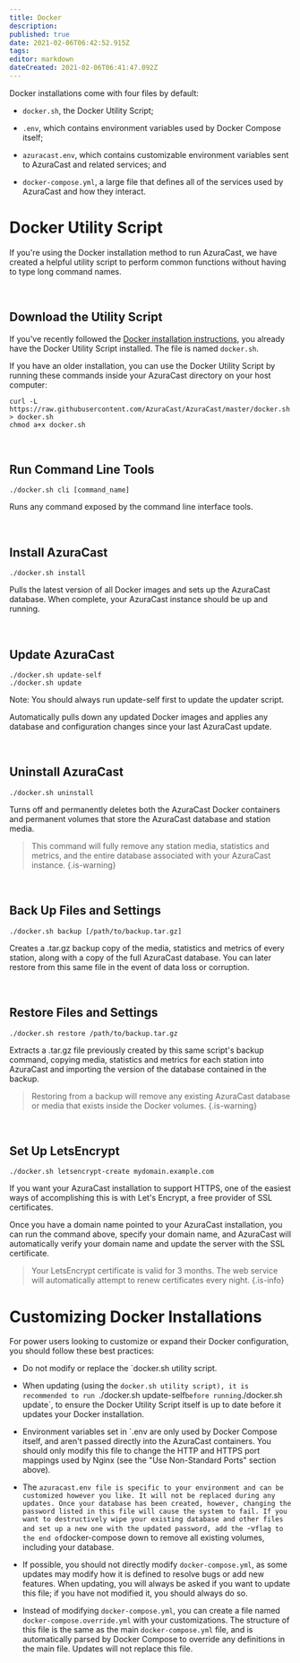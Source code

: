```yaml
---
title: Docker
description: 
published: true
date: 2021-02-06T06:42:52.915Z
tags: 
editor: markdown
dateCreated: 2021-02-06T06:41:47.092Z
---
```


Docker installations come with four files by default:

- `docker.sh`, the Docker Utility Script;

- `.env`, which contains environment variables used by Docker Compose itself;

- `azuracast.env`, which contains customizable environment variables sent to AzuraCast and related services; and

- `docker-compose.yml`, a large file that defines all of the services used by AzuraCast and how they interact.

# Docker Utility Script

If you're using the Docker installation method to run AzuraCast, we have created a helpful utility script to perform common functions without having to type long command names.

<br>

## Download the Utility Script

If you've recently followed the [Docker installation instructions](/en/getting-started/installation/docker), you already have the Docker Utility Script installed. The file is named `docker.sh`.

If you have an older installation, you can use the Docker Utility Script by running these commands inside your AzuraCast directory on your host computer:

```
curl -L https://raw.githubusercontent.com/AzuraCast/AzuraCast/master/docker.sh > docker.sh
chmod a+x docker.sh
```

<br>

## Run Command Line Tools

```
./docker.sh cli [command_name]
```

Runs any command exposed by the command line interface tools.

<br>

## Install AzuraCast

```
./docker.sh install
```

Pulls the latest version of all Docker images and sets up the AzuraCast database. When complete, your AzuraCast instance should be up and running.

<br>

## Update AzuraCast

```
./docker.sh update-self
./docker.sh update
```

Note: You should always run update-self first to update the updater script.

Automatically pulls down any updated Docker images and applies any database and configuration changes since your last AzuraCast update.

<br>

## Uninstall AzuraCast

```
./docker.sh uninstall
```

Turns off and permanently deletes both the AzuraCast Docker containers and permanent volumes that store the AzuraCast database and station media.

> This command will fully remove any station media, statistics and metrics, and the entire database associated with your AzuraCast instance.
{.is-warning}

<br>

## Back Up Files and Settings

```
./docker.sh backup [/path/to/backup.tar.gz]
```

Creates a .tar.gz backup copy of the media, statistics and metrics of every station, along with a copy of the full AzuraCast database. You can later restore from this same file in the event of data loss or corruption.

<br>

## Restore Files and Settings

```
./docker.sh restore /path/to/backup.tar.gz
```

Extracts a .tar.gz file previously created by this same script's backup command, copying media, statistics and metrics for each station into AzuraCast and importing the version of the database contained in the backup.

> Restoring from a backup will remove any existing AzuraCast database or media that exists inside the Docker volumes.
{.is-warning}

<br>

## Set Up LetsEncrypt

```
./docker.sh letsencrypt-create mydomain.example.com
```

If you want your AzuraCast installation to support HTTPS, one of the easiest ways of accomplishing this is with Let's Encrypt, a free provider of SSL certificates.

Once you have a domain name pointed to your AzuraCast installation, you can run the command above, specify your domain name, and AzuraCast will automatically verify your domain name and update the server with the SSL certificate.

> Your LetsEncrypt certificate is valid for 3 months. The web service will automatically attempt to renew certificates every night.
{.is-info}

# Customizing Docker Installations

For power users looking to customize or expand their Docker configuration, you should follow these best practices:

- Do not modify or replace the `docker.sh utility script.

- When updating (using the `docker.sh utility script), it is recommended to run `./docker.sh update-self` before running `./docker.sh update`, to ensure the Docker Utility Script itself is up to date before it updates your Docker installation.

- Environment variables set in `.env are only used by Docker Compose itself, and aren't passed directly into the AzuraCast containers. You should only modify this file to change the HTTP and HTTPS port mappings used by Nginx (see the "Use Non-Standard Ports" section above).

- The `azuracast.env file is specific to your environment and can be customized however you like. It will not be replaced during any updates. Once your database has been created, however, changing the password listed in this file will cause the system to fail. If you want to destructively wipe your existing database and other files and set up a new one with the updated password, add the `-v` flag to the end of `docker-compose down to remove all existing volumes, including your database.

- If possible, you should not directly modify `docker-compose.yml`, as some updates may modify how it is defined to resolve bugs or add new features. When updating, you will always be asked if you want to update this file; if you have not modified it, you should always do so.

- Instead of modifying `docker-compose.yml`, you can create a file named `docker-compose.override.yml` with your customizations. The structure of this file is the same as the main `docker-compose.yml` file, and is automatically parsed by Docker Compose to override any definitions in the main file. Updates will not replace this file.
